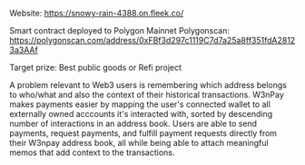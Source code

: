 Website: https://snowy-rain-4388.on.fleek.co/

Smart contract deployed to Polygon Mainnet
Polygonscan: https://polygonscan.com/address/0xFBf3d297c1119C7d7a25a8ff351fdA28123a3AAf

Target prize: Best public goods or Refi project

A problem relevant to Web3 users is remembering which address belongs to who/what and also the context of their historical transactions. W3nPay makes payments easier by mapping the user's connected wallet to all externally owned acccounts it's interacted with, sorted by descending number of interactions in an address book. Users are able to send payments, request payments, and fulfill payment requests directly from their W3npay address book, all while being able to attach meaningful memos that add context to the transactions.
